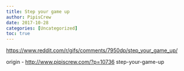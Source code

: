 ```yaml
---
title: Step your game up
author: PipisCrew
date: 2017-10-28
categories: [Uncategorized]
toc: true
---
```


https://www.reddit.com/r/gifs/comments/7950dp/step_your_game_up/

origin - http://www.pipiscrew.com/?p=10736 step-your-game-up